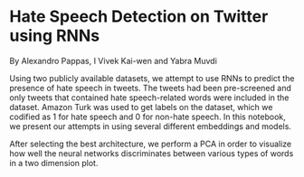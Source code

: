 # Hate Speech Detection on Twitter using RNNs
By Alexandro Pappas, I Vivek Kai-wen and Yabra Muvdi

Using two publicly available datasets, we attempt to use RNNs to predict the presence of hate speech in tweets. The tweets had been pre-screened and only tweets that contained hate speech-related words were included in the dataset. Amazon Turk was used to get labels on the dataset, which we codified as 1 for hate speech and 0 for non-hate speech. In this notebook, we present our attempts in using several different embeddings and models.

After selecting the best architecture, we perform a PCA in order to visualize how well the neural networks discriminates between various types of words in a two dimension plot. 

